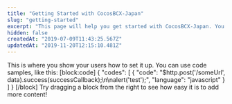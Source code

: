 ```yaml
---
title: "Getting Started with CocosBCX-Japan"
slug: "getting-started"
excerpt: "This page will help you get started with CocosBCX-Japan. You'll be up and running in a jiffy!"
hidden: false
createdAt: "2019-07-09T11:43:25.567Z"
updatedAt: "2019-11-20T12:15:10.481Z"
---
```

This is where you show your users how to set it up. You can use code samples, like this:
[block:code]
{
  "codes": [
    {
      "code": "$http.post('/someUrl', data).success(successCallback);\n\nalert('test');",
      "language": "javascript"
    }
  ]
}
[/block]
Try dragging a block from the right to see how easy it is to add more content!